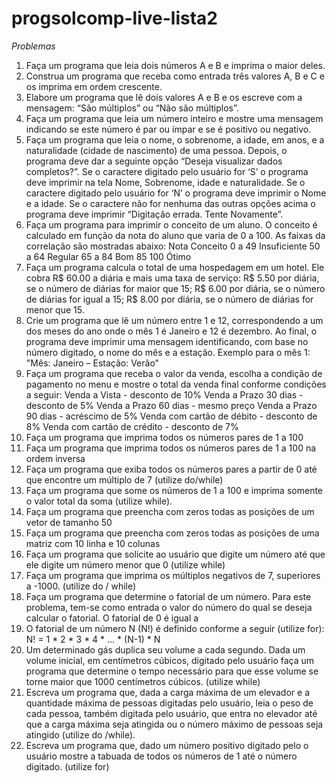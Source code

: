 # progsolcomp-live-lista2
*Problemas*
1. Faça um programa que leia dois números A e B e imprima o maior
deles.
2. Construa um programa que receba como entrada três valores A, B
e C e os imprima em ordem crescente.
3. Elabore um programa que lê dois valores A e B e os escreve com
a mensagem: “São múltiplos” ou “Não são múltiplos”.
4. Faça um programa que leia um número inteiro e mostre uma
mensagem indicando se este número é par ou ímpar e se é
positivo ou negativo.
5. Faça um programa que leia o nome, o sobrenome, a idade, em
anos, e a naturalidade (cidade de nascimento) de uma pessoa.
Depois, o programa deve dar a seguinte opção “Deseja
visualizar dados completos?”. Se o caractere digitado pelo
usuário for ‘S’ o programa deve imprimir na tela Nome,
Sobrenome, idade e naturalidade. Se o caractere digitado pelo
usuário for ‘N’ o programa deve imprimir o Nome e a idade. Se
o caractere não for nenhuma das outras opções acima o programa
deve imprimir “Digitação errada. Tente Novamente”.
6. Faça um programa para imprimir o conceito de um aluno. O
conceito é calculado em função da nota do aluno que varia de 0
a 100. As faixas da correlação são mostradas abaixo:
Nota Conceito
0 a 49 Insuficiente
50 a 64 Regular
65 a 84 Bom
85 100 Ótimo
7. Faça um programa calcula o total de uma hospedagem em um
hotel. Ele cobra R$ 60.00 a diária e mais uma taxa de serviço:
R$ 5.50 por diária, se o número de diárias for maior que 15;
R$ 6.00 por diária, se o número de diárias for igual a 15;
R$ 8.00 por diária, se o número de diárias for menor que 15.
8. Crie um programa que lê um número entre 1 e 12, correspondendo
a um dos meses do ano onde o mês 1 é Janeiro e 12 é dezembro.
Ao final, o programa deve imprimir uma mensagem identificando,
com base no número digitado, o nome do mês e a estação.
Exemplo para o mês 1: "Mês: Janeiro – Estação: Verão"
9. Faça um programa que receba o valor da venda, escolha a
condição de pagamento no menu e mostre o total da venda final
conforme condições a seguir:
Venda a Vista - desconto de 10%
Venda a Prazo 30 dias - desconto de 5%
Venda a Prazo 60 dias - mesmo preço
Venda a Prazo 90 dias - acréscimo de 5%
Venda com cartão de débito - desconto de 8%
Venda com cartão de crédito - desconto de 7%
10. Faça um programa que imprima todos os números pares de 1
a 100
11. Faça um programa que imprima todos os números pares de 1
a 100 na ordem inversa
12. Faça um programa que exiba todos os números pares a
partir de 0 até que encontre um múltiplo de 7 (utilize
do/while)
13. Faça um programa que some os números de 1 a 100 e imprima
somente o valor total da soma (utilize while).
14. Faça um programa que preencha com zeros todas as posições
de um vetor de tamanho 50
15. Faça um programa que preencha com zeros todas as posições
de uma matriz com 10 linha e 10 colunas
16. Faça um programa que solicite ao usuário que digite um
número até que ele digite um número menor que 0 (utilize
while)
17. Faça um programa que imprima os múltiplos negativos de 7,
superiores a -1000. (utilize do / while)
18. Faça um programa que determine o fatorial de um número.
Para este problema, tem-se como entrada o valor do número do
qual se deseja calcular o fatorial. O fatorial de 0 é igual a
1. O fatorial de um número N (N!) é definido conforme a seguir
(utilize for):
N! = 1 * 2 * 3 * 4 * ... * (N-1) * N
19. Um determinado gás duplica seu volume a cada segundo.
Dada um volume inicial, em centímetros cúbicos, digitado pelo
usuário faça um programa que determine o tempo necessário para
que esse volume se torne maior que 1000 centímetros cúbicos.
(utilize while)
20. Escreva um programa que, dada a carga máxima de um
elevador e a quantidade máxima de pessoas digitadas pelo
usuário, leia o peso de cada pessoa, também digitada pelo
usuário, que entra no elevador até que a carga máxima seja
atingida ou o número máximo de pessoas seja atingido (utilize
do /while).
21. Escreva um programa que, dado um número positivo digitado
pelo o usuário mostre a tabuada de todos os números de 1 até o
número digitado. (utilize for)
